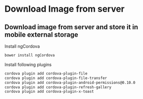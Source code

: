 Download Image from server
==============

## Download image from server and store it in mobile external storage

Install ngCordova

```bash
bower install ngCordova
```

Install following plugins

```bash
cordova plugin add cordova-plugin-file
cordova plugin add cordova-plugin-file-transfer
cordova plugin add cordova-plugin-android-permissions@0.10.0
cordova plugin add cordova-plugin-refresh-gallery
cordova plugin add cordova-plugin-x-toast
```